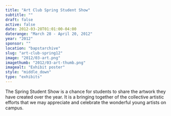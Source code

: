 ```yaml
---
title: "Art Club Spring Student Show"
subtitle: ""
draft: false
active: false
date: 2012-03-28T01:01:00-04:00
daterange: "March 28 - April 20, 2012"
year: "2012"
sponsor: ""
location: "bapstarchive"
slug: "art-club-spring12"
image: "2012/03-art.png"
imagethumb: "2012/03-art-thumb.png"
imagealt: "Exhibit poster"
style: "middle_down"
type: "exhibits"
---
```


The Spring Student Show is a chance for students to share the artwork they have created over the year. It is a bringing together of the collective artistic efforts that we may appreciate and celebrate the wonderful young artists on campus.
